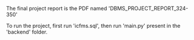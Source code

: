 The final project report is the PDF named 'DBMS_PROJECT_REPORT_324-350'

To run the project, first run 'icfms.sql', then run 'main.py' present in the 'backend' folder.
